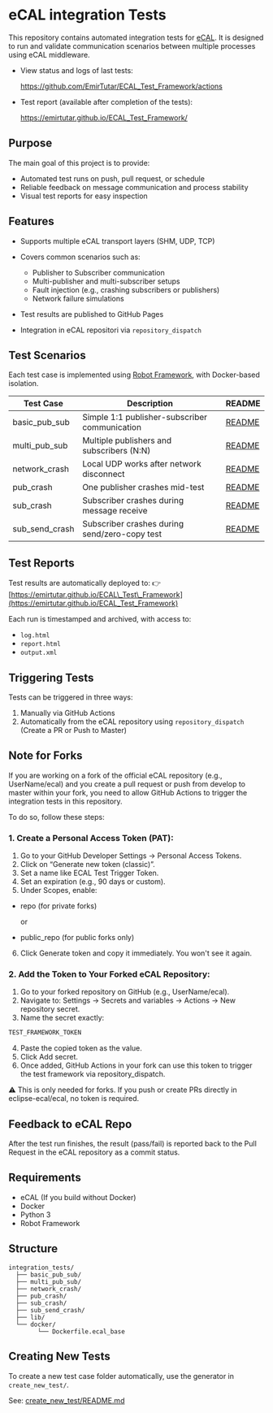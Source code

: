 # eCAL integration Tests

This repository contains automated integration tests for [eCAL](https://github.com/eclipse-ecal/ecall). It is designed to run and validate communication scenarios between multiple processes using eCAL middleware.

- View status and logs of last tests:

    https://github.com/EmirTutar/ECAL_Test_Framework/actions

- Test report (available after completion of the tests):
    
    https://emirtutar.github.io/ECAL_Test_Framework/

## Purpose

The main goal of this project is to provide:

* Automated test runs on push, pull request, or schedule
* Reliable feedback on message communication and process stability
* Visual test reports for easy inspection

## Features

* Supports multiple eCAL transport layers (SHM, UDP, TCP)
* Covers common scenarios such as:

  * Publisher to Subscriber communication
  * Multi-publisher and multi-subscriber setups
  * Fault injection (e.g., crashing subscribers or publishers)
  * Network failure simulations
* Test results are published to GitHub Pages
* Integration in eCAL repositori via `repository_dispatch`

## Test Scenarios

Each test case is implemented using [Robot Framework](https://robotframework.org/), with Docker-based isolation.

| Test Case         | Description                                   | README                        |
|-------------------|-----------------------------------------------|-------------------------------|
| basic_pub_sub     | Simple 1:1 publisher-subscriber communication | [README](integration_tests/basic_pub_sub/README.md) |
| multi_pub_sub     | Multiple publishers and subscribers (N:N)     | [README](integration_tests/multi_pub_sub/README.md) |
| network_crash     | Local UDP works after network disconnect      | [README](integration_tests/network_crash/README.md) |
| pub_crash         | One publisher crashes mid-test                | [README](integration_tests/pub_crash/README.md) |
| sub_crash         | Subscriber crashes during message receive     | [README](integration_tests/sub_crash/README.md) |
| sub_send_crash    | Subscriber crashes during send/zero-copy test | [README](integration_tests/sub_send_crash/README.md) |

## Test Reports

Test results are automatically deployed to:
👉 [https://emirtutar.github.io/ECAL\_Test\_Framework](https://emirtutar.github.io/ECAL_Test_Framework)

Each run is timestamped and archived, with access to:

* `log.html`
* `report.html`
* `output.xml`

## Triggering Tests

Tests can be triggered in three ways:

1. Manually via GitHub Actions
2. Automatically from the eCAL repository using `repository_dispatch` (Create a PR or Push to Master)

## Note for Forks

If you are working on a fork of the official eCAL repository (e.g., UserName/ecal) and you create a pull request or push from develop to master within your fork, you need to allow GitHub Actions to trigger the integration tests in this repository.

To do so, follow these steps:

### 1. Create a Personal Access Token (PAT):
1. Go to your GitHub Developer Settings → Personal Access Tokens.
2. Click on “Generate new token (classic)”.
3. Set a name like ECAL Test Trigger Token.
4. Set an expiration (e.g., 90 days or custom).
5. Under Scopes, enable:
 - repo (for private forks)
 
    or

 - public_repo (for public forks only)

6. Click Generate token and copy it immediately. You won't see it again.

### 2. Add the Token to Your Forked eCAL Repository:
1. Go to your forked repository on GitHub (e.g., UserName/ecal).
2. Navigate to: Settings → Secrets and variables → Actions → New repository secret.
3. Name the secret exactly:

```bash
TEST_FRAMEWORK_TOKEN
```
4. Paste the copied token as the value.
5. Click Add secret.
6. Once added, GitHub Actions in your fork can use this token to trigger the test framework via repository_dispatch.

⚠️ This is only needed for forks. If you push or create PRs directly in eclipse-ecal/ecal, no token is required.

## Feedback to eCAL Repo

After the test run finishes, the result (pass/fail) is reported back to the Pull Request in the eCAL repository as a commit status.

## Requirements

* eCAL (If you build without Docker)
* Docker
* Python 3
* Robot Framework

## Structure

```
integration_tests/
  ├── basic_pub_sub/
  ├── multi_pub_sub/
  ├── network_crash/
  ├── pub_crash/
  ├── sub_crash/
  ├── sub_send_crash/
  ├── lib/
  └── docker/
        └── Dockerfile.ecal_base
```

## Creating New Tests

To create a new test case folder automatically, use the generator in `create_new_test/`.

See: [create_new_test/README.md](create_new_test/README.md)

